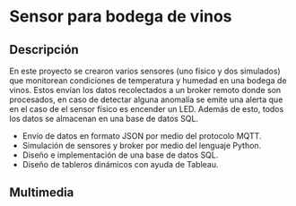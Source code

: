# Sensor para bodega de vinos

## Descripción
En este proyecto se crearon varios sensores (uno físico y dos simulados) que monitorean condiciones de temperatura y humedad en una bodega de vinos. Estos envían los datos recolectados a un broker remoto donde son procesados, en caso de detectar alguna anomalía se emite una alerta que en el caso de el sensor físico es encender un LED. Además de esto, todos los datos se almacenan en una base de datos SQL.

* Envío de datos en formato JSON por medio del protocolo MQTT.
* Simulación de sensores y broker por medio del lenguaje Python.
* Diseño e implementación de una base de datos SQL.
* Diseño de tableros dinámicos con ayuda de Tableau.

## Multimedia

